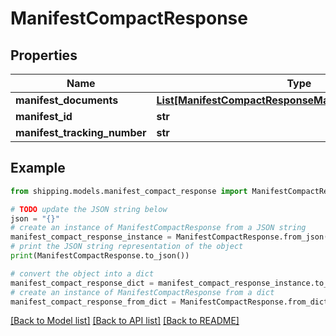 # ManifestCompactResponse


## Properties

Name | Type | Description | Notes
------------ | ------------- | ------------- | -------------
**manifest_documents** | [**List[ManifestCompactResponseManifestDocumentsInner]**](ManifestCompactResponseManifestDocumentsInner.md) |  | [optional] 
**manifest_id** | **str** |  | [optional] 
**manifest_tracking_number** | **str** |  | [optional] 

## Example

```python
from shipping.models.manifest_compact_response import ManifestCompactResponse

# TODO update the JSON string below
json = "{}"
# create an instance of ManifestCompactResponse from a JSON string
manifest_compact_response_instance = ManifestCompactResponse.from_json(json)
# print the JSON string representation of the object
print(ManifestCompactResponse.to_json())

# convert the object into a dict
manifest_compact_response_dict = manifest_compact_response_instance.to_dict()
# create an instance of ManifestCompactResponse from a dict
manifest_compact_response_from_dict = ManifestCompactResponse.from_dict(manifest_compact_response_dict)
```
[[Back to Model list]](../README.md#documentation-for-models) [[Back to API list]](../README.md#documentation-for-api-endpoints) [[Back to README]](../README.md)



